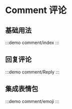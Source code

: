 # Comment 评论
## 基础用法
:::demo
comment/index
:::
## 回复评论
:::demo
comment/Reply
:::
## 集成表情包
:::demo
comment/emoji
:::
